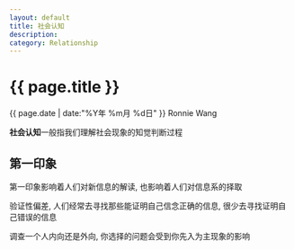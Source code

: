 ```yaml
---
layout: default
title: 社会认知
description: 
category: Relationship
---
```


<h1>{{ page.title }}</h1>
<p><span class="glyphicon glyphicon-calendar"></span> {{ page.date | date:"%Y年 %m月 %d日" }} Ronnie Wang</p>

**社会认知**一般指我们理解社会现象的知觉判断过程

## 第一印象

第一印象影响着人们对新信息的解读, 也影响着人们对信息系的择取

验证性偏差, 人们经常去寻找那些能证明自己信念正确的信息, 很少去寻找证明自己错误的信息

调查一个人内向还是外向, 你选择的问题会受到你先入为主现象的影响
